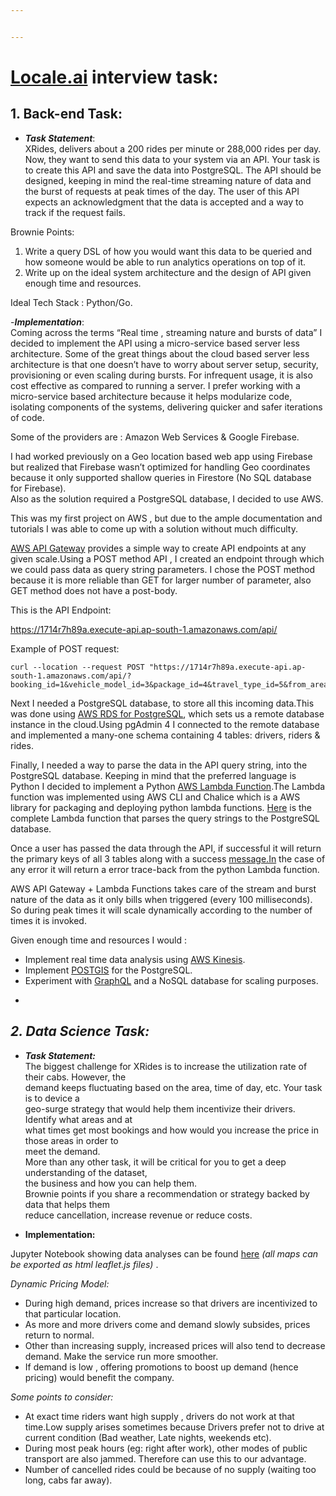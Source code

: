 ```yaml
---


---
```


<h1 id="locale.ai-interview-task"><strong><a href="http://Locale.ai">Locale.ai</a> interview task:</strong></h1>
<h2 id="back-end-task"><strong>1. Back-end Task:</strong></h2>
<ul>
<li><em><strong>Task Statement</strong></em>:<br>
XRides, delivers about a 200 rides per minute or 288,000 rides per day. Now, they want to send this data to your system via an API. Your task is to create this API and save the data into PostgreSQL. The API should be designed, keeping in mind the real-time streaming nature of data and the burst of requests at peak times of the day. The user of this API expects an acknowledgment that the data is accepted and a way to track if the request fails.</li>
</ul>
<p>Brownie Points:</p>
<ol>
<li>Write a query DSL of how you would want this data to be queried and how someone would be able to run analytics operations on top of it.</li>
<li>Write up on the ideal system architecture and the design of API given enough time and resources.</li>
</ol>
<p>Ideal Tech Stack : Python/Go.</p>
<p>-<em><strong>Implementation</strong></em>:<br>
Coming across the  terms “Real time , streaming nature and bursts of data”  I decided to implement the API using a micro-service based server less architecture. Some of the great things about the cloud based server less architecture is that one  doesn’t have to  worry about server setup, security, provisioning or even scaling during bursts. For infrequent usage, it is also cost effective as compared to running a server. I prefer working with a micro-service based architecture because it helps modularize code, isolating components of the systems, delivering quicker and safer iterations of code.</p>
<p>Some of the providers are : Amazon Web Services &amp; Google Firebase.</p>
<p>I had worked previously on a Geo location based web app using Firebase but realized that Firebase wasn’t optimized for handling Geo coordinates because it only supported shallow queries in Firestore (No SQL database for Firebase).<br>
Also as the solution required a PostgreSQL database, I decided to use AWS.</p>
<p>This was my first project on AWS , but due to the ample documentation and tutorials I was able to come up with a solution without much difficulty.</p>
<p><a href="https://aws.amazon.com/api-gateway/">AWS API Gateway</a> provides a simple way to create API endpoints at any given scale.Using a POST method API , I created an endpoint through which we could pass  data as query string parameters. I chose the POST method because it is more reliable than GET for larger number of parameter, also GET method does not have a post-body.</p>
<p>This is the API Endpoint:</p>
<p><a href="https://1714r7h89a.execute-api.ap-south-1.amazonaws.com/api/">https://1714r7h89a.execute-api.ap-south-1.amazonaws.com/api/</a></p>
<p>Example of POST request:</p>
<pre><code>curl --location --request POST "https://1714r7h89a.execute-api.ap-south-1.amazonaws.com/api/?booking_id=1&amp;vehicle_model_id=3&amp;package_id=4&amp;travel_type_id=5&amp;from_area_id=6&amp;to_area_id=7&amp;from_city_id=8&amp;to_city_id=9&amp;from_date=10&amp;to_date=11&amp;online_booking=12&amp;booking_created=13&amp;from_lat=14&amp;from_long=15&amp;to_lat=16&amp;to_long=17&amp;driver_id=18&amp;user_id=22"
</code></pre>
<p>Next I needed a PostgreSQL database, to store all this incoming data.This was done using <a href="https://aws.amazon.com/rds/postgresql/">AWS RDS for PostgreSQL</a>, which sets us a remote database instance in the cloud.Using pgAdmin 4 I connected to the remote database and implemented a many-one schema containing 4 tables: drivers, riders &amp; rides.</p>
<p>Finally, I needed a way to parse the data in the API query string, into the PostgreSQL database. Keeping in mind that  the preferred language is Python I decided to implement a Python <a href="https://aws.amazon.com/lambda/">AWS Lambda Function</a>.The Lambda function was implemented using AWS CLI and Chalice which is a AWS library for packaging and deploying python lambda functions. <a href="https://github.com/davepaiva/locale-ai/blob/master/locale-api/app.py">Here</a> is the complete Lambda function that parses the query strings to the PostgreSQL database.</p>
<p>Once a user has passed the data through the API, if successful it will return the primary keys of all 3 tables along with a success <a href="http://message.In">message.In</a> the case of any error it will return a error trace-back from the python Lambda function.</p>
<p>AWS API Gateway + Lambda Functions takes care of the stream and burst nature of the data as it only bills when triggered (every 100 milliseconds). So during peak times it will scale dynamically according to the number of times it is invoked.</p>
<p>Given enough time and resources I would :</p>
<ul>
<li>Implement real time data analysis using <a href="https://aws.amazon.com/kinesis/data-analytics/">AWS Kinesis</a>.</li>
<li>Implement <a href="https://postgis.net/features/">POSTGIS</a> for the PostgreSQL.</li>
<li>Experiment with <a href="https://graphql.org/">GraphQL</a> and a NoSQL database for scaling purposes.</li>
</ul>
<ul>
<li></li>
</ul>
<h2 id="data-science-task"><em>2. Data Science Task:</em></h2>
<ul>
<li>
<p><em><strong>Task Statement:</strong></em><br>
The biggest challenge for XRides is to increase the utilization rate of their cabs. However, the<br>
demand keeps fluctuating based on the area, time of day, etc. Your task is to device a<br>
geo-surge strategy that would help them incentivize their drivers. Identify what areas and at<br>
what times get most bookings and how would you increase the price in those areas in order to<br>
meet the demand.<br>
More than any other task, it will be critical for you to get a deep understanding of the dataset,<br>
the business and how you can help them.<br>
Brownie points if you share a recommendation or strategy backed by data that helps them<br>
reduce cancellation, increase revenue or reduce costs.</p>
</li>
<li>
<p><strong>Implementation:</strong></p>
</li>
</ul>
<p>Jupyter Notebook showing data analyses can be found <a href="https://github.com/davepaiva/locale-ai/blob/master/Data%20Science.ipynb">here</a> <em>(all maps can be exported as html leaflet.js files)</em> .</p>
<p><em>Dynamic Pricing Model:</em></p>
<ul>
<li>During high demand, prices increase so that drivers are incentivized to that particular location.</li>
<li>As more and more drivers come and demand slowly subsides, prices return to normal.</li>
<li>Other than increasing supply, increased prices will also tend to decrease demand. Make the service run more smoother.</li>
<li>If demand is low , offering promotions to boost up demand (hence pricing) would benefit the company.</li>
</ul>
<p><em>Some points to consider:</em></p>
<ul>
<li>At exact time riders want high supply , drivers do not work at that time.Low supply arises sometimes because Drivers prefer not to drive at current condition (Bad weather, Late nights, weekends etc).</li>
<li>During most peak hours (eg: right after work), other modes of public transport are also jammed. Therefore can use this to our advantage.</li>
<li>Number of cancelled rides could be because of no supply (waiting too long, cabs far away).</li>
</ul>

